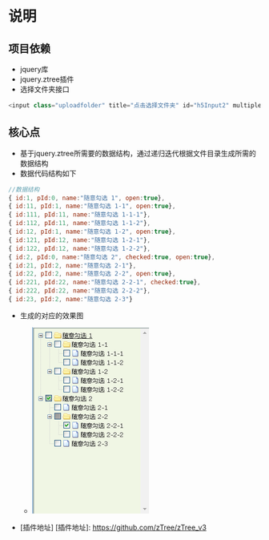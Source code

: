 # 说明
## 项目依赖
- jquery库
- jquery.ztree插件
- 选择文件夹接口
```js
<input class="uploadfolder" title="点击选择文件夹" id="h5Input2" multiple="" webkitdirectory="" accept="*/*" type="file" name="html5uploader" style="cursor:pointer;">
```
## 核心点
- 基于jquery.ztree所需要的数据结构，通过递归迭代根据文件目录生成所需的数据结构
- 数据代码结构如下
```js
//数据结构
{ id:1, pId:0, name:"随意勾选 1", open:true},
{ id:11, pId:1, name:"随意勾选 1-1", open:true},
{ id:111, pId:11, name:"随意勾选 1-1-1"},
{ id:112, pId:11, name:"随意勾选 1-1-2"},
{ id:12, pId:1, name:"随意勾选 1-2", open:true},
{ id:121, pId:12, name:"随意勾选 1-2-1"},
{ id:122, pId:12, name:"随意勾选 1-2-2"},
{ id:2, pId:0, name:"随意勾选 2", checked:true, open:true},
{ id:21, pId:2, name:"随意勾选 2-1"},
{ id:22, pId:2, name:"随意勾选 2-2", open:true},
{ id:221, pId:22, name:"随意勾选 2-2-1", checked:true},
{ id:222, pId:22, name:"随意勾选 2-2-2"},
{ id:23, pId:2, name:"随意勾选 2-3"}
```

- 生成的对应的效果图
  + ![效果图](./images/tree.png)

- [插件地址] 
  [插件地址]: https://github.com/zTree/zTree_v3

